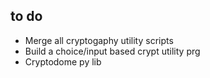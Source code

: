 ## to do
+ Merge all cryptogaphy utility scripts
+ Build a choice/input based crypt utility prg
+ Cryptodome py lib
